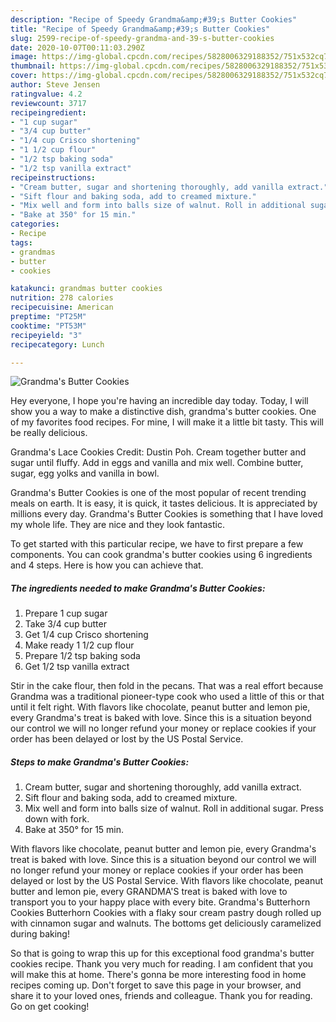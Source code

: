 ```yaml
---
description: "Recipe of Speedy Grandma&amp;#39;s Butter Cookies"
title: "Recipe of Speedy Grandma&amp;#39;s Butter Cookies"
slug: 2599-recipe-of-speedy-grandma-and-39-s-butter-cookies
date: 2020-10-07T00:11:03.290Z
image: https://img-global.cpcdn.com/recipes/5828006329188352/751x532cq70/grandmas-butter-cookies-recipe-main-photo.jpg
thumbnail: https://img-global.cpcdn.com/recipes/5828006329188352/751x532cq70/grandmas-butter-cookies-recipe-main-photo.jpg
cover: https://img-global.cpcdn.com/recipes/5828006329188352/751x532cq70/grandmas-butter-cookies-recipe-main-photo.jpg
author: Steve Jensen
ratingvalue: 4.2
reviewcount: 3717
recipeingredient:
- "1 cup sugar"
- "3/4 cup butter"
- "1/4 cup Crisco shortening"
- "1 1/2 cup flour"
- "1/2 tsp baking soda"
- "1/2 tsp vanilla extract"
recipeinstructions:
- "Cream butter, sugar and shortening thoroughly, add vanilla extract."
- "Sift flour and baking soda, add to creamed mixture."
- "Mix well and form into balls size of walnut. Roll in additional sugar. Press down with fork."
- "Bake at 350° for 15 min."
categories:
- Recipe
tags:
- grandmas
- butter
- cookies

katakunci: grandmas butter cookies 
nutrition: 278 calories
recipecuisine: American
preptime: "PT25M"
cooktime: "PT53M"
recipeyield: "3"
recipecategory: Lunch

---
```



![Grandma&#39;s Butter Cookies](https://img-global.cpcdn.com/recipes/5828006329188352/751x532cq70/grandmas-butter-cookies-recipe-main-photo.jpg)

Hey everyone, I hope you're having an incredible day today. Today, I will show you a way to make a distinctive dish, grandma&#39;s butter cookies. One of my favorites food recipes. For mine, I will make it a little bit tasty. This will be really delicious.

Grandma&#39;s Lace Cookies Credit: Dustin Poh. Cream together butter and sugar until fluffy. Add in eggs and vanilla and mix well. Combine butter, sugar, egg yolks and vanilla in bowl.

Grandma&#39;s Butter Cookies is one of the most popular of recent trending meals on earth. It is easy, it is quick, it tastes delicious. It is appreciated by millions every day. Grandma&#39;s Butter Cookies is something that I have loved my whole life. They are nice and they look fantastic.


To get started with this particular recipe, we have to first prepare a few components. You can cook grandma&#39;s butter cookies using 6 ingredients and 4 steps. Here is how you can achieve that.

<!--inarticleads1-->

##### The ingredients needed to make Grandma&#39;s Butter Cookies:

1. Prepare 1 cup sugar
1. Take 3/4 cup butter
1. Get 1/4 cup Crisco shortening
1. Make ready 1 1/2 cup flour
1. Prepare 1/2 tsp baking soda
1. Get 1/2 tsp vanilla extract


Stir in the cake flour, then fold in the pecans. That was a real effort because Grandma was a traditional pioneer-type cook who used a little of this or that until it felt right. With flavors like chocolate, peanut butter and lemon pie, every Grandma&#39;s treat is baked with love. Since this is a situation beyond our control we will no longer refund your money or replace cookies if your order has been delayed or lost by the US Postal Service. 

<!--inarticleads2-->

##### Steps to make Grandma&#39;s Butter Cookies:

1. Cream butter, sugar and shortening thoroughly, add vanilla extract.
1. Sift flour and baking soda, add to creamed mixture.
1. Mix well and form into balls size of walnut. Roll in additional sugar. Press down with fork.
1. Bake at 350° for 15 min.


With flavors like chocolate, peanut butter and lemon pie, every Grandma&#39;s treat is baked with love. Since this is a situation beyond our control we will no longer refund your money or replace cookies if your order has been delayed or lost by the US Postal Service. With flavors like chocolate, peanut butter and lemon pie, every GRANDMA&#39;S treat is baked with love to transport you to your happy place with every bite. Grandma&#39;s Butterhorn Cookies Butterhorn Cookies with a flaky sour cream pastry dough rolled up with cinnamon sugar and walnuts. The bottoms get deliciously caramelized during baking! 

So that is going to wrap this up for this exceptional food grandma&#39;s butter cookies recipe. Thank you very much for reading. I am confident that you will make this at home. There's gonna be more interesting food in home recipes coming up. Don't forget to save this page in your browser, and share it to your loved ones, friends and colleague. Thank you for reading. Go on get cooking!

